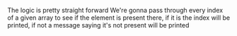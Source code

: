 The logic is pretty straight forward
We're gonna pass through every index of a given array to see if the element is present there, if it is the
index will be printed, if not a message saying it's not present will be printed
